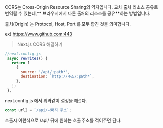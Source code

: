 CORS는 Cross-Origin Resource Sharing의 약자입니다. 교차 출처 리소스 공유로 번역될 수 있는데,** 브라우저에서 다른 출처의 리소스를 공유**하는 방법입니다.

출처(Origin) 는 Protocol, Host, Port 를 모두 합친 것을 의미합니다.

ex) https://www.github.com:443

> Next.js CORS 해결하기

```js
//next.config.js
 async rewrites() {
   return [
     {
       source: '/api/:path*',
       destination: `http://주소/:path*`,
     },
   ];
 },
```

next.config.js 에서 위와같이 설정을 해준다.

```js
const url2 = `/api/나머지 주소`;
```

호출시 이런식으로 /api/ 뒤에 원하는 호출 주소를 적어주면 된다.
